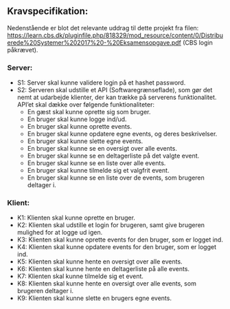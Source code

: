 ## Kravspecifikation:

Nedenstående er blot det relevante uddrag til dette projekt fra filen: https://learn.cbs.dk/pluginfile.php/818329/mod_resource/content/0/Distribuerede%20Systemer%202017%20-%20Eksamensopgave.pdf (CBS login påkrævet).
### Server:
- S1: Server skal kunne validere login på et hashet password.
- S2: Serveren skal udstille et API (Softwaregrænseflade), som gør det nemt at udarbejde klienter, der kan trække på serverens funktionalitet. API’et skal dække over følgende funktionaliteter:
   - En gæst skal kunne oprette sig som bruger.
   - En bruger skal kunne logge ind/ud.
   - En bruger skal kunne oprette events.
   - En bruger skal kunne opdatere egne events, og deres beskrivelser. 
   - En bruger skal kunne slette egne events. 
   - En bruger skal kunne se en oversigt over alle events.
   - En bruger skal kunne se en deltagerliste på det valgte event.
   - En bruger skal kunne se en liste over alle events. 
   - En bruger skal kunne tilmelde sig et valgfrit event.
   - En bruger skal kunne se en liste over de events, som brugeren deltager i. 

### Klient:
- K1: Klienten skal kunne oprette en bruger.
- K2: Klienten skal udstille et login for brugeren, samt give brugeren mulighed for at logge ud igen. 
- K3: Klienten skal kunne oprette events for den bruger, som er logget ind. 
- K4: Klienten skal kunne opdatere events for den bruger, som er logget ind. 
- K5: Klienten skal kunne hente en oversigt over alle events.
- K6: Klienten skal kunne hente en deltagerliste på alle events. 
- K7: Klienten skal kunne tilmelde sig et event. 
- K8: Klienten skal kunne hente en oversigt over alle events, som brugeren deltager i. 
- K9: Klienten skal kunne slette en brugers egne events.
